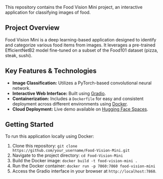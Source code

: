 <!--  ---
title: Foodvision Mini
emoji: 🚀
colorFrom: red
colorTo: blue
sdk: gradio
sdk_version: 5.18.0
app_file: app.py
pinned: false
license: mit
---

Check out the configuration reference at https://huggingface.co/docs/hub/spaces-config-reference -->

This repository contains the Food Vision Mini project, an interactive application for classifying images of food.

## Project Overview

Food Vision Mini is a deep learning-based application designed to identify and categorize various food items from images. It leverages a pre-trained EfficientNetB2 model fine-tuned on a subset of the Food101 dataset (pizza, steak, sushi).

## Key Features & Technologies

* **Image Classification:** Utilizes a PyTorch-based convolutional neural network.
* **Interactive Web Interface:** Built using [Gradio](https://gradio.app/).
* **Containerization:** Includes a `Dockerfile` for easy and consistent deployment across different environments using [Docker](https://www.docker.com/).
* **Cloud Deployment:** Live demo available on [Hugging Face Spaces](https://huggingface.co/spaces/Maithri/foodvision_mini).

## Getting Started

To run this application locally using Docker:

1.  Clone this repository: `git clone https://github.com/your_username/Food-Vision-Mini.git`
2.  Navigate to the project directory: `cd Food-Vision-Mini`
3.  Build the Docker image: `docker build -t food-vision-mini .`
4.  Run the Docker container: `docker run -p 7860:7860 food-vision-mini`
5.  Access the Gradio interface in your browser at `http://localhost:7860`.
